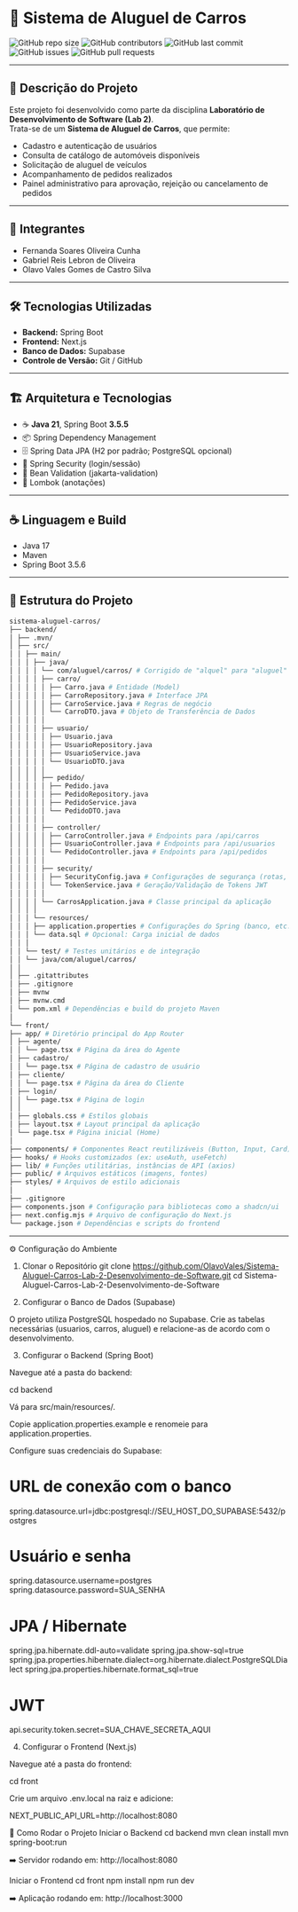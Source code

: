 # 🚗 Sistema de Aluguel de Carros

![GitHub repo size](https://img.shields.io/github/repo-size/OlavoVales/Sistema-Aluguel-Carros-Lab-2-Desenvolvimento-de-Software)
![GitHub contributors](https://img.shields.io/github/contributors/OlavoVales/Sistema-Aluguel-Carros-Lab-2-Desenvolvimento-de-Software)
![GitHub last commit](https://img.shields.io/github/last-commit/OlavoVales/Sistema-Aluguel-Carros-Lab-2-Desenvolvimento-de-Software)
![GitHub issues](https://img.shields.io/github/issues/OlavoVales/Sistema-Aluguel-Carros-Lab-2-Desenvolvimento-de-Software)
![GitHub pull requests](https://img.shields.io/github/issues-pr/OlavoVales/Sistema-Aluguel-Carros-Lab-2-Desenvolvimento-de-Software)

---

## 📝 Descrição do Projeto

Este projeto foi desenvolvido como parte da disciplina **Laboratório de Desenvolvimento de Software (Lab 2)**.  
Trata-se de um **Sistema de Aluguel de Carros**, que permite:

- Cadastro e autenticação de usuários  
- Consulta de catálogo de automóveis disponíveis  
- Solicitação de aluguel de veículos  
- Acompanhamento de pedidos realizados  
- Painel administrativo para aprovação, rejeição ou cancelamento de pedidos  

---

## 👥 Integrantes

- Fernanda Soares Oliveira Cunha  
- Gabriel Reis Lebron de Oliveira  
- Olavo Vales Gomes de Castro Silva  

---

## 🛠 Tecnologias Utilizadas

- **Backend:** Spring Boot
- **Frontend:** Next.js  
- **Banco de Dados:** Supabase
- **Controle de Versão:** Git / GitHub  


---

## 🏗️ Arquitetura e Tecnologias

- ☕ **Java 21**, Spring Boot **3.5.5**  
- 📦 Spring Dependency Management   
- 🗄️ Spring Data JPA (H2 por padrão; PostgreSQL opcional)  
- 🔐 Spring Security (login/sessão)  
- 📝 Bean Validation (jakarta-validation)  
- 🧰 Lombok (anotações)  

---

## ☕ Linguagem e Build

- Java 17
- Maven
- Spring Boot 3.5.6

---

## 📂 Estrutura do Projeto

```bash
sistema-aluguel-carros/
├── backend/
│ ├── .mvn/
│ ├── src/
│ │ ├── main/
│ │ │ ├── java/
│ │ │ │ └── com/aluguel/carros/ # Corrigido de "alquel" para "aluguel"
│ │ │ │ ├── carro/
│ │ │ │ │ ├── Carro.java # Entidade (Model)
│ │ │ │ │ ├── CarroRepository.java # Interface JPA
│ │ │ │ │ ├── CarroService.java # Regras de negócio
│ │ │ │ │ └── CarroDTO.java # Objeto de Transferência de Dados
│ │ │ │ │
│ │ │ │ ├── usuario/
│ │ │ │ │ ├── Usuario.java
│ │ │ │ │ ├── UsuarioRepository.java
│ │ │ │ │ ├── UsuarioService.java
│ │ │ │ │ └── UsuarioDTO.java
│ │ │ │ │
│ │ │ │ ├── pedido/
│ │ │ │ │ ├── Pedido.java
│ │ │ │ │ ├── PedidoRepository.java
│ │ │ │ │ ├── PedidoService.java
│ │ │ │ │ └── PedidoDTO.java
│ │ │ │ │
│ │ │ │ ├── controller/
│ │ │ │ │ ├── CarroController.java # Endpoints para /api/carros
│ │ │ │ │ ├── UsuarioController.java # Endpoints para /api/usuarios
│ │ │ │ │ └── PedidoController.java # Endpoints para /api/pedidos
│ │ │ │ │
│ │ │ │ ├── security/
│ │ │ │ │ ├── SecurityConfig.java # Configurações de segurança (rotas, cors)
│ │ │ │ │ └── TokenService.java # Geração/Validação de Tokens JWT
│ │ │ │ │
│ │ │ │ └── CarrosApplication.java # Classe principal da aplicação
│ │ │ │
│ │ │ └── resources/
│ │ │ ├── application.properties # Configurações do Spring (banco, etc.)
│ │ │ └── data.sql # Opcional: Carga inicial de dados
│ │ │
│ │ └── test/ # Testes unitários e de integração
│ │ └── java/com/aluguel/carros/
│ │
│ ├── .gitattributes
│ ├── .gitignore
│ ├── mvnw
│ ├── mvnw.cmd
│ └── pom.xml # Dependências e build do projeto Maven
│
└── front/
├── app/ # Diretório principal do App Router
│ ├── agente/
│ │ └── page.tsx # Página da área do Agente
│ ├── cadastro/
│ │ └── page.tsx # Página de cadastro de usuário
│ ├── cliente/
│ │ └── page.tsx # Página da área do Cliente
│ ├── login/
│ │ └── page.tsx # Página de login
│ │
│ ├── globals.css # Estilos globais
│ ├── layout.tsx # Layout principal da aplicação
│ └── page.tsx # Página inicial (Home)
│
├── components/ # Componentes React reutilizáveis (Button, Input, Card)
├── hooks/ # Hooks customizados (ex: useAuth, useFetch)
├── lib/ # Funções utilitárias, instâncias de API (axios)
├── public/ # Arquivos estáticos (imagens, fontes)
├── styles/ # Arquivos de estilo adicionais
│
├── .gitignore
├── components.json # Configuração para bibliotecas como a shadcn/ui
├── next.config.mjs # Arquivo de configuração do Next.js
└── package.json # Dependências e scripts do frontend
```
---

⚙️ Configuração do Ambiente
1. Clonar o Repositório
git clone https://github.com/OlavoVales/Sistema-Aluguel-Carros-Lab-2-Desenvolvimento-de-Software.git
cd Sistema-Aluguel-Carros-Lab-2-Desenvolvimento-de-Software

2. Configurar o Banco de Dados (Supabase)

O projeto utiliza PostgreSQL hospedado no Supabase.
Crie as tabelas necessárias (usuarios, carros, aluguel) e relacione-as de acordo com o desenvolvimento.

3. Configurar o Backend (Spring Boot)

Navegue até a pasta do backend:

cd backend


Vá para src/main/resources/.

Copie application.properties.example e renomeie para application.properties.

Configure suas credenciais do Supabase:

# URL de conexão com o banco
spring.datasource.url=jdbc:postgresql://SEU_HOST_DO_SUPABASE:5432/postgres

# Usuário e senha
spring.datasource.username=postgres
spring.datasource.password=SUA_SENHA

# JPA / Hibernate
spring.jpa.hibernate.ddl-auto=validate
spring.jpa.show-sql=true
spring.jpa.properties.hibernate.dialect=org.hibernate.dialect.PostgreSQLDialect
spring.jpa.properties.hibernate.format_sql=true

# JWT
api.security.token.secret=SUA_CHAVE_SECRETA_AQUI

4. Configurar o Frontend (Next.js)

Navegue até a pasta do frontend:

cd front


Crie um arquivo .env.local na raiz e adicione:

NEXT_PUBLIC_API_URL=http://localhost:8080

🚀 Como Rodar o Projeto
Iniciar o Backend
cd backend
mvn clean install
mvn spring-boot:run


➡️ Servidor rodando em: http://localhost:8080

Iniciar o Frontend
cd front
npm install
npm run dev


➡️ Aplicação rodando em: http://localhost:3000
